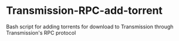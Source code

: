 # Transmission-RPC-add-torrent
Bash script for adding torrents for download to Transmission through Transmission's RPC protocol
